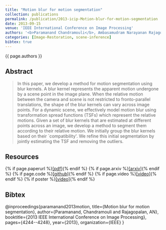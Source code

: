 ```yaml
---
title: "Motion blur for motion segmentation"
collection: publications
permalink: /publication/2013-icip-Motion-blur-for-motion-segmentation
date: 2013-09-15
venue: 'IEEE International Conference on Image Processing'
authors: '<b>Paramanand Chandramouli</b>, Ambasamudram Narayanan Rajagopalan'
categories: [Image-Restoration, scene-inference]
bibtex: true
---
```


{{ page.authors }}

## Abstract

> In this paper, we develop a method for motion segmentation using blur kernels. A blur kernel represents the apparent motion undergone by a scene point in the image plane. When the relative motion between the camera and scene is not restricted to fronto-parallel translations, the shape of the blur kernels can vary across image points. For a dynamic scene, we effectively model motion blur using transformation spread functions (TSFs) which represent the relative motions. Given a set of blur kernels that are estimated at different points across an image, we develop a method to segment them according to their relative motion. We initially group the blur kernels based on their `compatibility'. We refine this initial segmentation by jointly estimating the TSF and removing the outliers.

## Resources

{% if page.paperurl %}<a href=" {{ page.paperurl }} ">[pdf]</a>{% endif %} {% if page.arxiv %}<a href=" {{ page.arxiv }} ">[arxiv]</a>{% endif %} {% if page.code %}<a href=" {{ page.code }} ">[github]</a>{% endif %} {% if page.video %}<a href=" {{ page.video }} ">[video]</a>{% endif %} {% if poster %}<a href=" {{ page.poster }} ">[video]</a>{% endif %}


## Bibtex
@inproceedings{paramanand2013motion,
  title={Motion blur for motion segmentation},
  author={Paramanand, Chandramouli and Rajagopalan, AN},
  booktitle={2013 IEEE International Conference on Image Processing},
  pages={4244--4248},
  year={2013},
  organization={IEEE}
}


